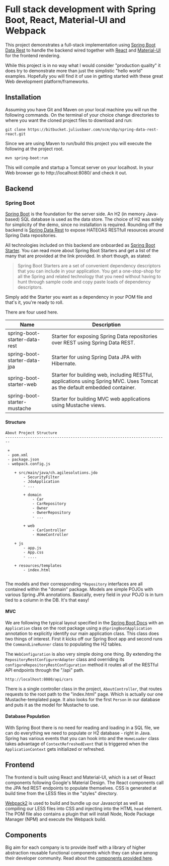 # Full stack development with Spring Boot, React, Material-UI and Webpack

This project demonstrates a full-stack implementation using [Spring Boot Data Rest](http://www.springboottutorial.com/introduction-to-spring-data-rest-using-spring-boot)
to handle the backend wired together with [React](https://facebook.github.io/react/) and 
[Material-UI](https://material-ui.com/) for the frontend rendering. 

While this project is in no way what I would consider "production quality" it does
try to demonstrate more than just the simplistic "hello world" examples. Hopefully you
will find it of use in getting started with these great Web development platform/frameworks.

## Installation
Assuming you have Git and Maven on your local machine you will run the following commands. On the terminal of your
choice change directories to where you want the cloned project files to download and run:

```
git clone https://bitbucket.juliusbaer.com/scm/sbp/spring-data-rest-react.git
```
Since we are using Maven to run/build this project you will execute the following at the project root.

```
mvn spring-boot:run
```
This will compile and startup a Tomcat server on your localhost. In your Web browser go to http://localhost:8080/
and check it out.


## Backend

### Spring Boot

[Spring Boot](https://projects.spring.io/spring-boot/) is the foundation
for the server side. An H2 (in memory Java-based) SQL database is used as the data store. The 
choice of H2 was solely for simplicity of the demo, since no installation is required.
Rounding off the backend is [Spring Data Rest](https://docs.spring.io/spring-data/rest/docs/current/reference/html/) to expose HATEOAS RESTfull resources around Spring Data repositories.

All technologies included on this backend are onboarded as [Spring Boot Starter](http://docs.spring.io/spring-boot/docs/current/reference/htmlsingle/#using-boot-starter). You can read more about Spring Boot Starters and get a list of the many that are provided at the link provided. In short though,
as stated:

>Spring Boot Starters are a set of convenient dependency descriptors that you can include 
in your application. You get a one-stop-shop for all the Spring and related technology that you 
need without having to hunt through sample code and copy paste loads of dependency descriptors.

Simply add the Starter you want as a dependency in your POM file and that's it, you're ready to roll.

There are four used here.

|Name                           | Description               
-------------------------------|----------------------------
spring-boot-starter-data-rest  | Starter for exposing Spring Data repositories over REST using Spring Data REST. |
spring-boot-starter-data-jpa   | Starter for using Spring Data JPA with Hibernate.
spring-boot-starter-web        | Starter for building web, including RESTful, applications using Spring MVC. Uses Tomcat as the default embedded container.
spring-boot-starter-mustache   | Starter for building MVC web applications using Mustache views.


#### Structure

```
About Project Structure
------------------------------------------------------------------------

 + 
 - pom.xml
 - package.json
 - webpack.config.js 
 
    + src/main/java/ch.agilesolutions.jdo
        - SecurityFilter
        - JdoApplication
        - ...
        
        + domain
            - Car
            - CarRepository
            - Owner
            - OwnerRepository
            - ...
            
        + web
            - CarController
            - HomeController
    
    + js
        - app.js
        - App.css
        - ....
    
    + resources/templates
        - index.html
        
 ```   


The models and their corresponding `*Repository` interfaces are all contained within 
the "domain" package. Models are simple POJOs with various Spring JPA annotations. Basically, 
every field in your POJO is in turn tied to a column in the DB. It's that easy!

#### MVC

We are following the typical layout specified in the [Spring Boot Docs](http://docs.spring.io/spring-boot/docs/current/reference/htmlsingle/#using-boot-locating-the-main-class)
with an `Application` class on the root package using a `@SpringBootApplication` annotation to 
explicitly identify our main application class. This class does two things of interest. First it kicks off our Spring
Boot app and second runs the `CommandLineRunner` class to populating the H2 tables.
 
The `WebConfiguration` is also very simple doing one thing. By extending the `RepositoryRestConfigurerAdapter`
class and overriding its `configureRepositoryRestConfiguration` method it routes all of the RESTful API 
endpoints through the "/api" path.

```
http://localhost:8080/api/cars
```

There is a single controller class in the project, `AboutController`, that routes requests to the root path to the
"index.html" page. Which is actually our one Mustache-templated page. It also looks for the first `Person` in our
database and puts it as the model for Mustache to use.

#### Database Population

With Spring Boot there is no need for reading and loading in a SQL file, we can do everything we need to populate
or H2 database - right in Java. Spring has various events that you can hook into and the `HomeLoader` class takes 
advantage of `ContextRefreshedEvent` that is triggered when the `ApplicationContext` gets initialized or refreshed.

## Frontend

The frontend is built using React and Material-UI, which is a set of React components following Google's Material 
Design. The React components call the JPA fed REST endpoints to populate themselves. CSS is generated at build time
from the LESS files in the "styles" directory.

[Webpack2](https://webpack.js.org/guides/get-started/) is used to build and bundle up our Javascript as well as
compiling our LESS files into CSS and injecting into the HTML `head` element. The POM file also contains a
plugin that will install Node, Node Package Manager (NPM) and execute the Webpack build.

## Components

Big aim for each company is to provide itself with a library of higher abstraction reusable functional components which they can share among their developer community. Read about the [components provided here](./docu/elements.md). 


